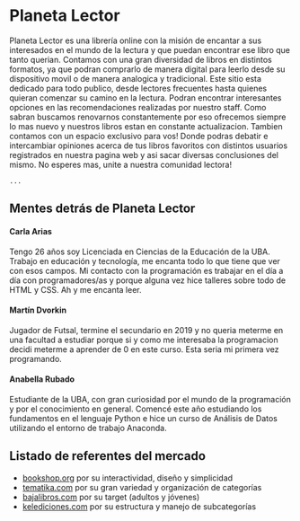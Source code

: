 # Planeta Lector

Planeta Lector es una librería online con la misión de encantar a sus interesados en el mundo de la lectura y que puedan encontrar ese libro que tanto querian. Contamos con una gran diversidad de libros en distintos formatos, ya que podran comprarlo de manera digital para leerlo desde su dispositivo movil o de manera analogica y tradicional.
 Este sitio esta dedicado para todo publico, desde lectores frecuentes hasta quienes quieran comenzar su camino en la lectura. Podran encontrar interesantes opciones en las recomendaciones realizadas por nuestro staff. Como sabran buscamos renovarnos constantemente por eso ofrecemos siempre lo mas nuevo y nuestros libros estan en constante actualizacion.
 Tambien contamos con un espacio exclusivo para vos! Donde podras debatir e intercambiar opiniones acerca de tus libros favoritos con distintos usuarios registrados en nuestra pagina web y asi sacar diversas conclusiones del mismo. 
 No esperes mas, unite a nuestra comunidad lectora!

    ...

## Mentes detrás de Planeta Lector

#### Carla Arias
Tengo 26 años soy Licenciada en Ciencias de la Educación de la UBA. Trabajo en educación y tecnología, me encanta todo lo que tiene que ver con esos campos. Mi contacto con la programación es trabajar en el día a día con programadores/as y porque alguna vez hice talleres sobre todo de HTML y CSS. Ah y me encanta leer. 

#### Martín Dvorkin
Jugador de Futsal, termine el secundario en 2019 y no queria meterme en una facultad a estudiar porque si y como me interesaba la programacion decidi meterme a aprender de 0 en este curso. Esta seria mi primera vez programando.


#### Anabella Rubado
Estudiante de la UBA, con gran curiosidad por el mundo de la programación y por el conocimiento en general. Comencé este año estudiando los fundamentos en el lenguaje Python e hice un curso de Análisis de Datos utilizando el entorno de trabajo Anaconda.

## Listado de referentes del mercado
 * [bookshop.org](https://bookshop.org/) por su interactividad, diseño y simplicidad
 * [tematika.com](https://www.tematika.com/) por su gran variedad y organización de categorías
 * [bajalibros.com](https://www.bajalibros.com/AR?frstPGI3R=aHR0cHM6Ly93d3cuZ29vZ2xlLmNvbS8=) por su target (adultos y jóvenes)
 * [kelediciones.com](https://www.kelediciones.com/) por su estructura y manejo de subcategorías
